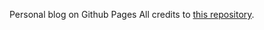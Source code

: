 Personal blog on Github Pages
All credits to [this repository](https://github.com/academicpages/academicpages.github.io).
